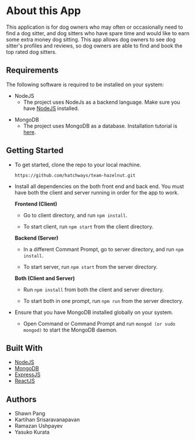 # About this App 

This application is for dog owners who may often or occasionally need to find a dog sitter,
and dog sitters who have spare time and would like to earn some extra money dog sitting.
This app allows dog owners to see dog sitter's profiles and reviews, so dog owners are able to find and book the top rated dog sitters. 


## Requirements

The following software is required to be installed on your system:

* NodeJS
    * The project uses NodeJs as a backend language. Make sure you have [NodeJS] installed.

[NodeJS]: https://nodejs.org/en/download/    
    
* MongoDB 
    * The project uses MongoDB as a database. Installation tutorial is [here].

[here]: https://docs.mongodb.com/manual/installation/


## Getting Started 

* To get started, clone the repo to your local machine.

    ```https://github.com/hatchways/team-hazelnut.git```

* Install all dependencies on the both front end and back end. You must have both the client and server running in order for the app to work. 

    **Frontend (Client)**

    * Go to client directory, and run `npm install`.

    * To start client, run `npm start` from the client directory.

    **Backend (Server)**
        
    * In a different Commant Prompt, go to server directory, and run `npm install`.

    * To start server, run `npm start` from the server directory.

    **Both (Client and Server)**
        
    * Run `npm install` from both the client and server directory.

    * To start both in one prompt, run `npm run` from the server directory.

* Ensure that you have MongoDB installed globally on your system.

    *  Open Command or Command Prompt and run `mongod (or sudo mongod)` to start 
        the MongoDB daemon.

        

## Built With 

* [NodeJS](https://nodejs.org/en/download/)
* [MongoDB](https://www.mongodb.com/)
* [ExpressJS](https://expressjs.com/)
* [ReactJS](https://reactjs.org/)


## Authors 

* Shawn Pang
* Kartihan Srisaravanapavan
* Ramazan Ushpayev
* Yasuko Kurata

